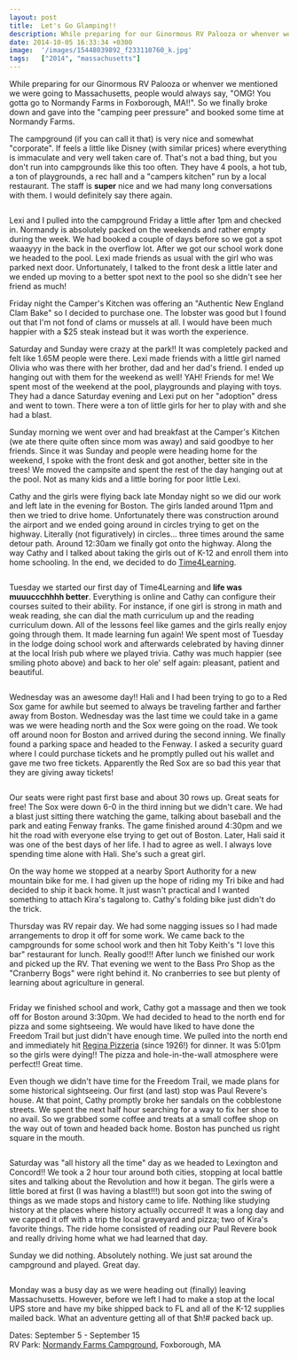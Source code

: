 ```yaml
---
layout: post
title:  Let's Go Glamping!!
description: While preparing for our Ginormous RV Palooza or whenver we mentioned we wer...
date: 2014-10-05 16:33:34 +0300
image:  '/images/15448039892_f233110760_k.jpg'
tags:   ["2014", "massachusetts"]
---
```

<p>While preparing for our Ginormous RV Palooza or whenver we mentioned we were going to Massachusetts, people would always say, &quot;OMG! You gotta go to Normandy Farms in Foxborough, MA!!&quot;. So we finally broke down and gave into the &quot;camping peer pressure&quot; and booked some time at Normandy Farms.</p>
<p>The campground (if you can call it that) is very nice and somewhat &quot;corporate&quot;. If feels a little like Disney (with similar prices) where everything is immaculate and very well taken care of. That's not a bad thing, but you don't run into campgrounds like this too often. They have 4 pools, a hot tub, a ton of playgrounds, a rec hall and a &quot;campers kitchen&quot; run by a local restaurant. The staff is <strong>super</strong> nice and we had many long conversations with them. I would definitely say there again.</p>
<p><img src="images/15448349995_3d92679e6b_k.jpg" alt="" ></p>
<p>Lexi and I pulled into the campground Friday a little after 1pm and checked in. Normandy is absolutely packed on the weekends and rather empty during the week. We had booked a couple of days before so we got a spot waaayyy in the back in the overflow lot. After we got our school work done we headed to the pool. Lexi made friends as usual with the girl who was parked next door. Unfortunately, I talked to the front desk a little later and we ended up moving to a better spot next to the pool so she didn't see her friend as much!</p>
<p>Friday night the Camper's Kitchen was offering an &quot;Authentic New England Clam Bake&quot; so I decided to purchase one. The lobster was good but I found out that I'm not fond of clams or mussels at all. I would have been much happier with a $25 steak instead but it was worth the experience.</p>
<p>Saturday and Sunday were crazy at the park!! It was completely packed and felt like 1.65M people were there. Lexi made friends with a little girl named Olivia who was there with her brother, dad and her dad's friend. I ended up hanging out with them for the weekend as well! YAH! Friends for me! We spent most of the weekend at the pool, playgrounds and playing with toys. They had a dance Saturday evening and Lexi put on her &quot;adoption&quot; dress and went to town. There were a ton of little girls for her to play with and she had a blast.</p>
<p>Sunday morning we went over and had breakfast at the Camper's Kitchen (we ate there quite often since mom was away) and said goodbye to her friends. Since it was Sunday and people were heading home for the weekend, I spoke with the front desk and got another, better site in the trees! We moved the campsite and spent the rest of the day hanging out at the pool. Not as many kids and a little boring for poor little Lexi.</p>
<p>Cathy and the girls were flying back late Monday night so we did our work and left late in the evening for Boston. The girls landed around 11pm and then we tried to drive home. Unfortunately there was construction around the airport and we ended going around in circles trying to get on the highway. Literally (not figuratively) in circles... three times around the same detour path. Around 12:30am we finally got onto the highway. Along the way Cathy and I talked about taking the girls out of K-12 and enroll them into home schooling. In the end, we decided to do <a href="http://www.time4learning.com/">Time4Learning</a>.</p>
<p><img src="images/15445206611_17e20456fe_k.jpg" alt="" ></p>
<p>Tuesday we started our first day of Time4Learning and <strong>life was muuuccchhhh better</strong>. Everything is online and Cathy can configure their courses suited to their ability. For instance, if one girl is strong in math and weak reading, she can dial the math curriculum up and the reading curriculum down. All of the lessons feel like games and the girls really enjoy going through them. It made learning fun again! We spent most of Tuesday in the lodge doing school work and afterwards celebrated by having dinner at the local Irish pub where we played trivia. Cathy was much happier (see smiling photo above) and back to her ole' self again: pleasant, patient and beautiful.</p>
<p><img src="images/15261657180_9170e701aa_k.jpg" alt="" ></p>
<p>Wednesday was an awesome day!! Hali and I had been trying to go to a Red Sox game for awhile but seemed to always be traveling farther and farther away from Boston. Wednesday was the last time we could take in a game was we were heading north and the Sox were going on the road. We took off around noon for Boston and arrived during the second inning. We finally found a parking space and headed to the Fenway. I asked a security guard where I could purchase tickets and he promptly pulled out his wallet and gave me two free tickets. Apparently the Red Sox are so bad this year that they are giving away tickets!</p>
<p><img src="images/15261753428_0bc01aaf57_h.jpg" alt="" ></p>
<p>Our seats were right past first base and about 30 rows up. Great seats for free! The Sox were down 6-0 in the third inning but we didn't care. We had a blast just sitting there watching the game, talking about baseball and the park and eating Fenway franks. The game finished around 4:30pm and we hit the road with everyone else trying to get out of Boston. Later, Hali said it was one of the best days of her life. I had to agree as well. I always love spending time alone with Hali. She's such a great girl.</p>
<p>On the way home we stopped at a nearby Sport Authority for a new mountain bike for me. I had given up the hope of riding my Tri bike and had decided to ship it back home. It just wasn't practical and I wanted something to attach Kira's tagalong to. Cathy's folding bike just didn't do the trick.</p>
<p>Thursday was RV repair day. We had some nagging issues so I had made arrangements to drop it off for some work. We came back to the campgrounds for some school work and then hit Toby Keith's &quot;I love this bar&quot; restaurant for lunch. Really good!!! After lunch we finished our work and picked up the RV. That evening we went to the Bass Pro Shop as the &quot;Cranberry Bogs&quot; were right behind it. No cranberries to see but plenty of learning about agriculture in general.</p>
<p><img src="images/15261580539_fb4d8678d3_k.jpg" alt="" ></p>
<p>Friday we finished school and work, Cathy got a massage and then we took off for Boston around 3:30pm. We had decided to head to the north end for pizza and some sightseeing. We would have liked to have done the Freedom Trail but just didn't have enough time. We pulled into the north end and immediately hit <a href="http://www.pizzeriaregina.com/">Regina Pizzeria</a> (since 1926!) for dinner. It was 5:01pm so the girls were dying!! The pizza and hole-in-the-wall atmosphere were perfect!! Great time.</p>
<p>Even though we didn't have time for the Freedom Trail, we made plans for some historical sightseeing. Our first (and last) stop was Paul Revere's house. At that point, Cathy promptly broke her sandals on the cobblestone streets. We spent the next half hour searching for a way to fix her shoe to no avail.  So we grabbed some coffee and treats at a small coffee shop on the way out of town and headed back home. Boston has punched us right square in the mouth.</p>
<p><img src="images/15261705360_3c9ad23d39_k.jpg" alt="" ></p>
<p>Saturday was &quot;all history all the time&quot; day as we headed to Lexington and Concord!! We took a 2 hour tour around both cities, stopping at local battle sites and talking about the Revolution and how it began. The girls were a little bored at first (I was having a blast!!!) but soon got into the swing of things as we made stops and history came to life. Nothing like studying history at the places where history actually occurred! It was a long day and we capped it off with a trip the local graveyard and pizza; two of Kira's favorite things. The ride home consisted of reading our Paul Revere book and really driving home what we had learned that day.</p>
<p>Sunday we did nothing. Absolutely nothing. We just sat around the campground and played. Great day.</p>
<p><img src="images/15251068455_e68b9120e7_k.jpg" alt="" ></p>
<p>Monday was a busy day as we were heading out (finally) leaving Massachusetts. However, before we left I had to make a stop at the local UPS store and have my bike shipped back to FL and all of the K-12 supplies mailed back. What an adventure getting all of that $h!# packed back up.</p>
<p>Dates: September 5 - September 15<br>
RV Park: <a href="http://www.normandyfarms.com/">Normandy Farms Campground</a>, Foxborough, MA</p>


